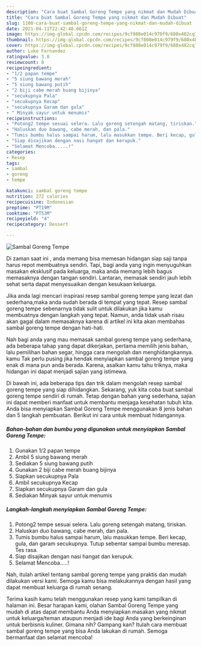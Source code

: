 ```yaml
---
description: "Cara buat Sambal Goreng Tempe yang nikmat dan Mudah Dibuat"
title: "Cara buat Sambal Goreng Tempe yang nikmat dan Mudah Dibuat"
slug: 1100-cara-buat-sambal-goreng-tempe-yang-nikmat-dan-mudah-dibuat
date: 2021-04-11T22:42:48.661Z
image: https://img-global.cpcdn.com/recipes/9cf808e014c979f9/680x482cq70/sambal-goreng-tempe-foto-resep-utama.jpg
thumbnail: https://img-global.cpcdn.com/recipes/9cf808e014c979f9/680x482cq70/sambal-goreng-tempe-foto-resep-utama.jpg
cover: https://img-global.cpcdn.com/recipes/9cf808e014c979f9/680x482cq70/sambal-goreng-tempe-foto-resep-utama.jpg
author: Luke Fernandez
ratingvalue: 3.8
reviewcount: 8
recipeingredient:
- "1/2 papan tempe"
- "5 siung bawang merah"
- "5 siung bawang putih"
- "2 biji cabe merah buang bijinya"
- "secukupnya Pala"
- "secukupnya Kecap"
- "secukupnya Garam dan gula"
- " Minyak sayur untuk menumis"
recipeinstructions:
- "Potong2 tempe sesuai selera. Lalu goreng setengah matang, tiriskan."
- "Haluskan duo bawang, cabe merah, dan pala."
- "Tumis bumbu halus sampai harum, lalu masukkan tempe. Beri kecap, gula, dan garam secukupnya. Tutup sebentar sampai bumbu meresap. Tes rasa."
- "Siap disajikan dengan nasi hangat dan kerupuk."
- "Selamat Mencoba.....!"
categories:
- Resep
tags:
- sambal
- goreng
- tempe

katakunci: sambal goreng tempe 
nutrition: 272 calories
recipecuisine: Indonesian
preptime: "PT19M"
cooktime: "PT53M"
recipeyield: "4"
recipecategory: Dessert

---
```



![Sambal Goreng Tempe](https://img-global.cpcdn.com/recipes/9cf808e014c979f9/680x482cq70/sambal-goreng-tempe-foto-resep-utama.jpg)

Di zaman  saat ini , anda memang bisa memesan hidangan siap saji tanpa harus repot membuatnya sendiri. Tapi, bagi anda yang ingin menyuguhkan masakan eksklusif pada keluarga, maka anda memang lebih bagus memasaknya dengan tangan sendiri. Lantaran, memasak sendiri jauh lebih sehat serta dapat menyesuaikan dengan kesukaan keluarga.

Jika anda lagi mencari inspirasi resep sambal goreng tempe yang lezat dan sederhana,maka anda sudah berada di tempat yang tepat. Resep sambal goreng tempe  sebenarnya tidak sulit untuk dilakukan jika kamu membuatnya dengan langkah yang tepat. Namun, anda tidak usah risau akan gagal dalam memasaknya 
karena di artikel ini kita akan membahas sambal goreng tempe dengan hati-hati.  



Nah bagi anda yang mau memasak sambal goreng tempe yang sederhana, ada beberapa tahap yang dapat dikerjakan, pertama memilih jenis bahan, lalu pemilihan bahan segar, hingga cara mengolah dan menghidangkannya. kamu Tak perlu pusing jika hendak menyiapkan sambal goreng tempe yang enak di mana pun anda berada. Karena, asalkan kamu  tahu triknya, maka hidangan ini dapat menjadi sajian yang istimewa.

Di bawah ini, ada beberapa tips dan trik dalam mengolah resep sambal goreng tempe yang siap dihidangkan. Sekarang, yuk kita coba buat sambal goreng tempe sendiri di rumah. Tetap dengan bahan yang sederhana, sajian ini dapat memberi manfaat untuk membantu menjaga kesehatan tubuh kita. Anda bisa menyiapkan Sambal Goreng Tempe menggunakan 8 jenis bahan dan 5 langkah pembuatan. Berikut ini cara untuk membuat hidangannya.

<!--inarticleads1-->

##### Bahan-bahan dan bumbu yang digunakan untuk menyiapkan Sambal Goreng Tempe:

1. Gunakan 1/2 papan tempe
1. Ambil 5 siung bawang merah
1. Sediakan 5 siung bawang putih
1. Gunakan 2 biji cabe merah buang bijinya
1. Siapkan secukupnya Pala
1. Ambil secukupnya Kecap
1. Siapkan secukupnya Garam dan gula
1. Sediakan  Minyak sayur untuk menumis




<!--inarticleads2-->

##### Langkah-langkah menyiapkan Sambal Goreng Tempe:

1. Potong2 tempe sesuai selera. Lalu goreng setengah matang, tiriskan.
1. Haluskan duo bawang, cabe merah, dan pala.
1. Tumis bumbu halus sampai harum, lalu masukkan tempe. Beri kecap, gula, dan garam secukupnya. Tutup sebentar sampai bumbu meresap. Tes rasa.
1. Siap disajikan dengan nasi hangat dan kerupuk.
1. Selamat Mencoba.....!




Nah, itulah artikel tentang  sambal goreng tempe  yang praktis dan mudah dilakukan versi kami. Semoga kamu bisa melakukannya dengan hasil yang dapat membuat keluarga di rumah senang. 

Terima kasih kamu telah menggunakan resep yang kami tampilkan di halaman ini. Besar harapan kami, olahan  Sambal Goreng Tempe yang mudah di atas dapat membantu Anda menyiapkan masakan yang nikmat untuk keluarga/teman ataupun menjadi ide bagi Anda yang berkeinginan untuk berbisnis kuliner. Gimana nih? Gampang kan? Itulah cara membuat sambal goreng tempe yang bisa Anda lakukan di rumah. Semoga bermanfaat dan selamat mencoba!

